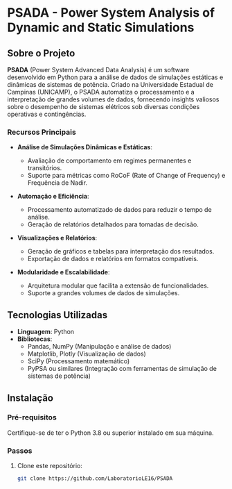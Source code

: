 # PSADA - Power System Analysis of Dynamic and Static Simulations

## Sobre o Projeto

**PSADA** (Power System Advanced Data Analysis) é um software desenvolvido em Python para a análise de dados de simulações estáticas e dinâmicas de sistemas de potência. Criado na Universidade Estadual de Campinas (UNICAMP), o PSADA automatiza o processamento e a interpretação de grandes volumes de dados, fornecendo insights valiosos sobre o desempenho de sistemas elétricos sob diversas condições operativas e contingências.

### Recursos Principais
- **Análise de Simulações Dinâmicas e Estáticas**:
  - Avaliação de comportamento em regimes permanentes e transitórios.
  - Suporte para métricas como RoCoF (Rate of Change of Frequency) e Frequência de Nadir.
  
- **Automação e Eficiência**:
  - Processamento automatizado de dados para reduzir o tempo de análise.
  - Geração de relatórios detalhados para tomadas de decisão.

- **Visualizações e Relatórios**:
  - Geração de gráficos e tabelas para interpretação dos resultados.
  - Exportação de dados e relatórios em formatos compatíveis.

- **Modularidade e Escalabilidade**:
  - Arquitetura modular que facilita a extensão de funcionalidades.
  - Suporte a grandes volumes de dados de simulações.

## Tecnologias Utilizadas
- **Linguagem**: Python
- **Bibliotecas**: 
  - Pandas, NumPy (Manipulação e análise de dados)
  - Matplotlib, Plotly (Visualização de dados)
  - SciPy (Processamento matemático)
  - PyPSA ou similares (Integração com ferramentas de simulação de sistemas de potência)

## Instalação

### Pré-requisitos
Certifique-se de ter o Python 3.8 ou superior instalado em sua máquina.

### Passos
1. Clone este repositório:
   ```bash
   git clone https://github.com/LaboratorioLE16/PSADA
